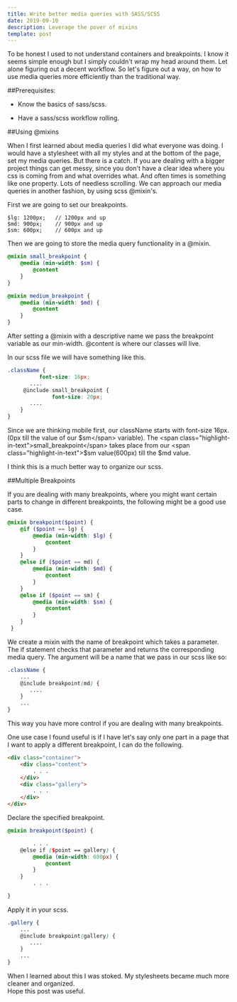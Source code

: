 ```yaml
---
title: Write better media queries with SASS/SCSS
date: 2019-09-10
description: Leverage the pover of mixins 
template: post
---
```


To be honest I used to not understand containers and breakpoints. I know it seems simple enough but I simply couldn't wrap my head around them. Let alone figuring out a decent workflow. So let's figure out a way, on how to use media queries more efficiently than the traditional way. 

##Prerequisites:

- Know the basics of sass/scss.

- Have a sass/scss workflow rolling.

##Using @mixins

When I first learned about media queries I did what everyone was doing. I would have a stylesheet with all my styles and at the bottom of the page, set my media queries. But there is a catch. If you are dealing with a bigger project things can get messy, since you don't have a clear idea where you css is coming from and what overrides what. And often times is something like one property. Lots of needless scrolling.
We can approach our media queries in another fashion, by using scss <span class="highlight-in-text">@mixin</span>'s.

First we are going to set our breakpoints.

```
$lg: 1200px;   // 1200px and up
$md: 900px;    // 900px and up
$sm: 600px;    // 600px and up
```

Then we are going to store the media query functionality in a <span class="highlight-in-text">@mixin</span>. 

```scss
@mixin small_breakpoint {
    @media (min-width: $sm) {
        @content
    }
}

@mixin medium_breakpoint {
    @media (min-width: $md) {
        @content
    }
}
```

After setting a <span class="highlight-in-text">@mixin</span> with a descriptive name we pass the breakpoint variable as our min-width. <span class="highlight-in-text">@content</span> is where our classes will live.

In our scss file we will have something like this.

```scss
.className {
          font-size: 16px;
       .... 
     @include small_breakpoint {
              font-size: 20px;
       ....
    }
}
```

Since we are thinking mobile first, our className starts with <span class="highlight-in-text">font-size 16px</span>. (0px till the value of our <span class="highlight-in-text">$sm</span> variable). The <span class="highlight-in-text">small_breakpoint</span> takes place from our <span class="highlight-in-text">$sm</span> value(600px) till the $md value.

I think this is a much better way to organize our scss.

##Multiple Breakpoints

If you are dealing with many breakpoints, where you might want certain parts to change in different breakpoints, the following might be a good use case.

```scss
@mixin breakpoint($point) {   
    @if ($point == lg) {
        @media (min-width: $lg) {
            @content 
        }
    }
    @else if ($point == md) {
        @media (min-width: $md) { 
            @content 
        }
    }
    @else if ($point == sm) {
        @media (min-width: $sm) { 
            @content 
        }
    }
 }
 ```

 We create a mixin with the name of breakpoint which takes a parameter. The if statement checks that parameter and returns the corresponding media query.
The argument will be a name that we pass in our scss like so:

```scss
.className {
    ...
    @include breakpoint(md) {
       ....
    }
    ...
}
```

This way you have more control if you are dealing with many breakpoints.

One use case I found useful is if I have let's say only one part in a page that I want to apply a different breakpoint, I can do the following.

```html
<div class="container">
    <div class="content">
        . . .
    </div>
    <div class="gallery">
        . . .
    </div>
</div>
```

Declare the specified breakpoint.

```scss
@mixin breakpoint($point) {   

        . . .
    @else if ($point == gallery) {
        @media (min-width: 680px) {
            @content
        }
    }
        . . .

}
```

Apply it in your scss.

```scss
.gallery {
    ...
    @include breakpoint(gallery) {
       ....
    }
    ...
}
```

When I learned about this I was stoked. My stylesheets became much more cleaner and organized.  
Hope this post was useful.